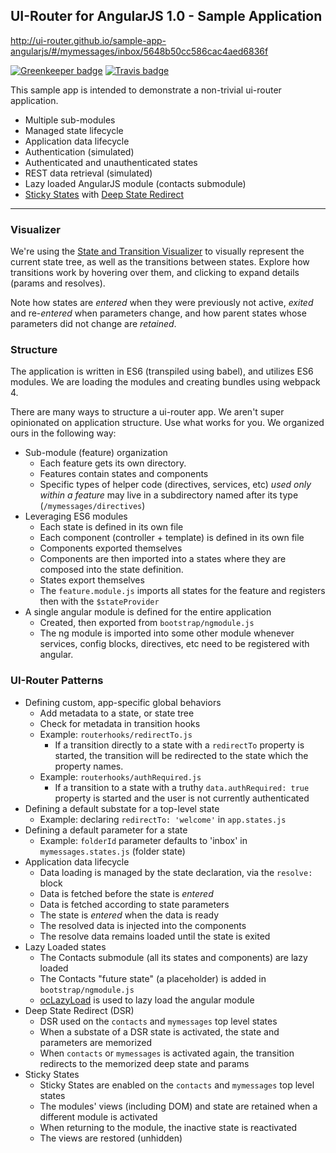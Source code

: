 ## UI-Router for AngularJS 1.0 - Sample Application

http://ui-router.github.io/sample-app-angularjs/#/mymessages/inbox/5648b50cc586cac4aed6836f

[![Greenkeeper badge](https://badges.greenkeeper.io/ui-router/sample-app-angularjs.svg)](https://greenkeeper.io/)
[![Travis badge](https://travis-ci.org/ui-router/sample-app-angularjs.svg?branch=master)](https://travis-ci.org/ui-router/sample-app-angularjs?branch=master)

This sample app is intended to demonstrate a non-trivial ui-router application.

- Multiple sub-modules
- Managed state lifecycle
- Application data lifecycle
- Authentication (simulated)
- Authenticated and unauthenticated states
- REST data retrieval (simulated)
- Lazy loaded AngularJS module (contacts submodule)
- [Sticky States](https://github.com/ui-router/sticky-states) with [Deep State Redirect](https://github.com/ui-router/dsr)

---

### Visualizer

We're using the [State and Transition Visualizer](http://github.com/ui-router/visualizer) to visually represent 
the current state tree, as well as the transitions between states.
Explore how transitions work by hovering over them, and clicking to expand details (params and resolves).

Note how states are _entered_ when they were previously not active, _exited_ and re-_entered_ when parameters change,
 and how parent states whose parameters did not change are _retained_.

### Structure

The application is written in ES6 (transpiled using babel), and utilizes ES6 modules.
We are loading the modules and creating bundles using webpack 4.

There are many ways to structure a ui-router app.
We aren't super opinionated on application structure.
Use what works for you.
We organized ours in the following way:

- Sub-module (feature) organization
  - Each feature gets its own directory. 
  - Features contain states and components
  - Specific types of helper code (directives, services, etc) _used only within a feature_ may live in a subdirectory 
  named after its type (`/mymessages/directives`)
- Leveraging ES6 modules
  - Each state is defined in its own file
  - Each component (controller + template) is defined in its own file
  - Components exported themselves
  - Components are then imported into a states where they are composed into the state definition.
  - States export themselves
  - The `feature.module.js` imports all states for the feature and registers then with the `$stateProvider`
- A single angular module is defined for the entire application
  - Created, then exported from `bootstrap/ngmodule.js`
  - The ng module is imported into some other module whenever services, config blocks, directives, etc need 
  to be registered with angular.
  
### UI-Router Patterns
  
- Defining custom, app-specific global behaviors
  - Add metadata to a state, or state tree
  - Check for metadata in transition hooks
  - Example: `routerhooks/redirectTo.js`
    - If a transition directly to a state with a `redirectTo` property is started, 
    the transition will be redirected to the state which the property names.
  - Example: `routerhooks/authRequired.js`
    - If a transition to a state with a truthy `data.authRequired: true` property is started
    and the user is not currently authenticated
- Defining a default substate for a top-level state
  - Example: declaring `redirectTo: 'welcome'` in `app.states.js`
- Defining a default parameter for a state
  - Example: `folderId` parameter defaults to 'inbox' in `mymessages.states.js` (folder state)
- Application data lifecycle
  - Data loading is managed by the state declaration, via the `resolve:` block
  - Data is fetched before the state is _entered_
  - Data is fetched according to state parameters
  - The state is _entered_ when the data is ready
  - The resolved data is injected into the components
  - The resolve data remains loaded until the state is exited
- Lazy Loaded states
  - The Contacts submodule (all its states and components) are lazy loaded
  - The Contacts "future state" (a placeholder) is added in `bootstrap/ngmodule.js`
  - [ocLazyLoad](https://oclazyload.readme.io/) is used to lazy load the angular module
- Deep State Redirect (DSR)
  - DSR used on the `contacts` and `mymessages` top level states
  - When a substate of a DSR state is activated, the state and parameters are memorized
  - When `contacts` or `mymessages` is activated again, the transition redirects to the memorized deep state and params
- Sticky States
  - Sticky States are enabled on the `contacts` and `mymessages` top level states
  - The modules' views (including DOM) and state are retained when a different module is activated
  - When returning to the module, the inactive state is reactivated
  - The views are restored (unhidden)
